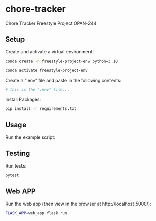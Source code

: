 # chore-tracker
Chore Tracker Freestyle Project OPAN-244

## Setup

Create and activate a virtual environment:

```sh
conda create -n freestyle-project-env python=3.10

conda activate freestyle-project-env
```

Create a ".env" file and paste in the following contents:

```sh
# this is the ".env" file...

```



Install Packages:
```sh
pip install -r requirements.txt
```

## Usage

Run the example script:


## Testing

Run tests:

```sh
pytest
```

## Web APP

Run the web app (then view in the browser at http://localhost:5000/):

```sh
FLASK_APP=web_app flask run
```